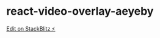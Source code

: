 # react-video-overlay-aeyeby

[Edit on StackBlitz ⚡️](https://stackblitz.com/edit/react-video-overlay-aeyeby)